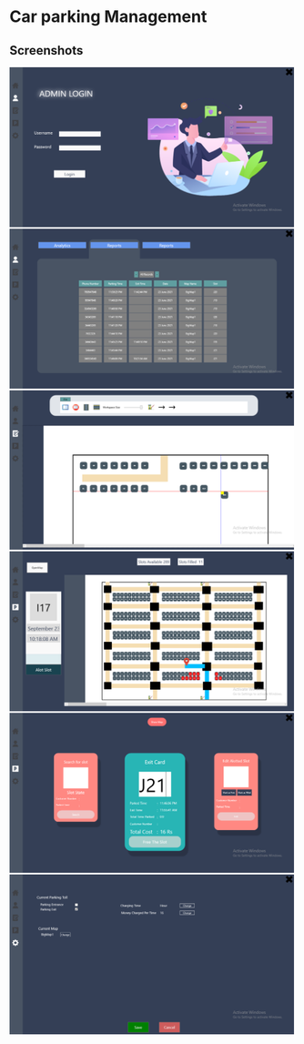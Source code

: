 # Car parking Management

<h2>Screenshots</h2>

<p float ="left">
<img src="https://github.com/Macluster/Car-Parking-Management/blob/main/c1.png" width="500">
<img src="https://github.com/Macluster/Car-Parking-Management/blob/main/c2.png" width="500">

<img src="https://github.com/Macluster/Car-Parking-Management/blob/main/c3.png" width="500">
<img src="https://github.com/Macluster/Car-Parking-Management/blob/main/c4.png" width="500">
<img src="https://github.com/Macluster/Car-Parking-Management/blob/main/c5.png" width="500">
<img src="https://github.com/Macluster/Car-Parking-Management/blob/main/c6.png" width="500">
<p/>
